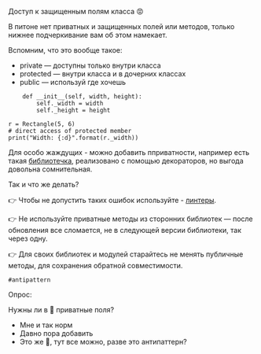 Доступ к защищенным полям класса 😡

В питоне нет приватных и защищенных полей или методов, только нижнее подчеркивание вам об этом намекает.

Вспомним, что это вообще такое:

- private — доступны только внутри класса
- protected — внутри класса и в дочерних классах
- public — используй где хочешь

```
    def __init__(self, width, height):
        self._width = width
        self._height = height

r = Rectangle(5, 6)
# direct access of protected member
print("Width: {:d}".format(r._width))
```

Для особо жаждущих - можно добавить пприватности, например есть такая [библиотечка](https://github.com/dmytrostriletskyi/accessify), реализовано с помощью декораторов, но выгода довольна сомнительная.

Так и что же делать?

👉 Чтобы не допустить таких ошибок используйте - [линтеры](https://t.me/casual_python/18).

👉 Не используйте приватные методы из сторонних библиотек — после обновления все сломается, не в следующей версии библиотеки, так через одну. 

👉 Для своих библиотек и модулей старайтесь не менять публичные методы, для сохранения обратной совместимости.
  
    #antipattern

Опрос:

Нужны ли в 🐍 приватные поля?

- Мне и так норм
- Давно пора добавить 
- Это же 🐍, тут все можно, разве это антипаттерн?